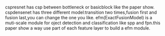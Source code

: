 cspresnet has csp between bottleneck or basicblock like the paper show.
cspdensenet has three different model:transition two times,fusion first and fusion last,you can change the one you like.
efm(ExactFusionModel) is a muti-scale module for oject detection and classification like spp and fpn.this paper show a way use part of each feature layer to build a efm module.
